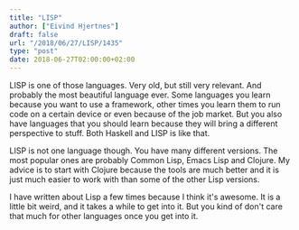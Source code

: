 ```yaml
---
title: "LISP"
author: ["Eivind Hjertnes"]
draft: false
url: "/2018/06/27/LISP/1435"
type: "post"
date: 2018-06-27T02:00:00+02:00
---
```


LISP is one of those languages. Very old, but still very relevant. And
probably the most beautiful language ever. Some languages you learn
because you want to use a framework, other times you learn them to run
code on a certain device or even because of the job market. But you also
have languages that you should learn because they will bring a different
perspective to stuff. Both Haskell and LISP is like that.

LISP is not one language though. You have many different versions. The
most popular ones are probably Common Lisp, Emacs Lisp and Clojure. My
advice is to start with Clojure because the tools are much better and it
is just much easier to work with than some of the other Lisp versions.

I have written about Lisp a few times because I think it's awesome. It
is a little bit weird, and it takes a while to get into it. But you kind
of don't care that much for other languages once you get into it.
